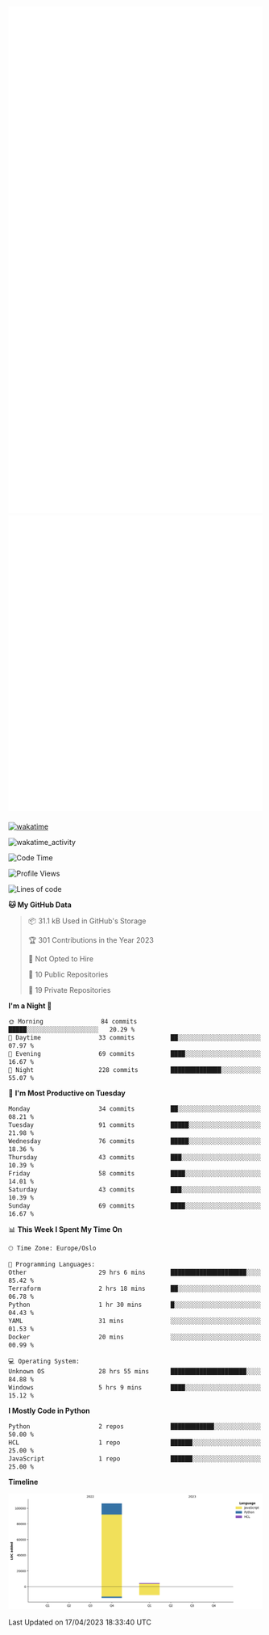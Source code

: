 ![Metrics](/metrics.svg)![Additional metrics](metrics.additional.svg)
----------------------------------------------------------------------------------------------------------------------------------------------------

[![wakatime](https://wakatime.com/badge/user/139c3dc8-b99d-475a-b6b4-e7663d03add8.svg)](https://wakatime.com/@139c3dc8-b99d-475a-b6b4-e7663d03add8)

![wakatime_activity](https://wakatime.com/share/@merca/d0fb6363-0f77-40ae-9525-9b9347ed2e36.svg)

<!--START_SECTION:waka-->
![Code Time](http://img.shields.io/badge/Code%20Time-6%2C519%20hrs%2037%20mins-blue)

![Profile Views](http://img.shields.io/badge/Profile%20Views-1-blue)

![Lines of code](https://img.shields.io/badge/From%20Hello%20World%20I%27ve%20Written-110.4%20thousand%20lines%20of%20code-blue)

**🐱 My GitHub Data** 

> 📦 31.1 kB Used in GitHub's Storage 
 > 
> 🏆 301 Contributions in the Year 2023
 > 
> 🚫 Not Opted to Hire
 > 
> 📜 10 Public Repositories 
 > 
> 🔑 19 Private Repositories 
 > 
**I'm a Night 🦉** 

```text
🌞 Morning                84 commits          █████░░░░░░░░░░░░░░░░░░░░   20.29 % 
🌆 Daytime                33 commits          ██░░░░░░░░░░░░░░░░░░░░░░░   07.97 % 
🌃 Evening                69 commits          ████░░░░░░░░░░░░░░░░░░░░░   16.67 % 
🌙 Night                  228 commits         ██████████████░░░░░░░░░░░   55.07 % 
```
📅 **I'm Most Productive on Tuesday** 

```text
Monday                   34 commits          ██░░░░░░░░░░░░░░░░░░░░░░░   08.21 % 
Tuesday                  91 commits          █████░░░░░░░░░░░░░░░░░░░░   21.98 % 
Wednesday                76 commits          █████░░░░░░░░░░░░░░░░░░░░   18.36 % 
Thursday                 43 commits          ███░░░░░░░░░░░░░░░░░░░░░░   10.39 % 
Friday                   58 commits          ████░░░░░░░░░░░░░░░░░░░░░   14.01 % 
Saturday                 43 commits          ███░░░░░░░░░░░░░░░░░░░░░░   10.39 % 
Sunday                   69 commits          ████░░░░░░░░░░░░░░░░░░░░░   16.67 % 
```


📊 **This Week I Spent My Time On** 

```text
🕑︎ Time Zone: Europe/Oslo

💬 Programming Languages: 
Other                    29 hrs 6 mins       █████████████████████░░░░   85.42 % 
Terraform                2 hrs 18 mins       ██░░░░░░░░░░░░░░░░░░░░░░░   06.78 % 
Python                   1 hr 30 mins        █░░░░░░░░░░░░░░░░░░░░░░░░   04.43 % 
YAML                     31 mins             ░░░░░░░░░░░░░░░░░░░░░░░░░   01.53 % 
Docker                   20 mins             ░░░░░░░░░░░░░░░░░░░░░░░░░   00.99 % 

💻 Operating System: 
Unknown OS               28 hrs 55 mins      █████████████████████░░░░   84.88 % 
Windows                  5 hrs 9 mins        ████░░░░░░░░░░░░░░░░░░░░░   15.12 % 
```

**I Mostly Code in Python** 

```text
Python                   2 repos             ████████████░░░░░░░░░░░░░   50.00 % 
HCL                      1 repo              ██████░░░░░░░░░░░░░░░░░░░   25.00 % 
JavaScript               1 repo              ██████░░░░░░░░░░░░░░░░░░░   25.00 % 
```



**Timeline**

![Lines of Code chart](https://raw.githubusercontent.com/merca/merca/current/assets/bar_graph.png)


 Last Updated on 17/04/2023 18:33:40 UTC
<!--END_SECTION:waka-->
